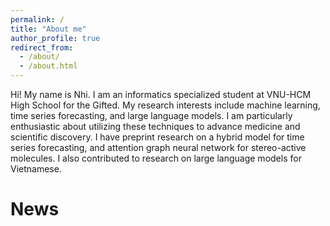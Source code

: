 ```yaml
---
permalink: /
title: "About me"
author_profile: true
redirect_from: 
  - /about/
  - /about.html
---
```


Hi! My name is Nhi. I am an informatics specialized student at VNU-HCM High School for the Gifted. My research interests include machine learning, time series forecasting, and large language models. 
I am particularly enthusiastic about utilizing these techniques to advance medicine and scientific discovery. I have preprint research on a hybrid model for time series forecasting, and attention graph neural network for stereo-active molecules. I also contributed to research on large language models for Vietnamese.

News
======
